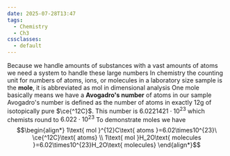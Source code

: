 ```yaml
---
date: 2025-07-28T13:47
tags:
  - Chemistry
  - Ch3
cssclasses:
  - default
---
```

Because we handle amounts of substances with a vast amounts of atoms we need a system to handle these large numbers
In chemistry the counting unit for numbers of atoms, ions, or molecules in a laboratory size sample is the **mole**, it is abbreviated as mol in dimensional analysis
One mole basically means we have a **Avogadro's number** of atoms in our sample
Avogadro's number is defined as the number of atoms in exactly 12g of isotopically pure $\ce{^12C}$. This number is $6.0221421\cdot10^{23}$ which chemists round to $6.022\cdot10^{23}$ 
To demonstrate moles we have$$\begin{align*}
1\text{ mol }^{12}C\text{ atoms }=6.02\times10^{23}\ \ce{^12C}\text{ atoms} \\
1\text{ mol }H_2O\text{ molecules }=6.02\times10^{23}H_2O\text{ molecules}
\end{align*}$$
